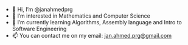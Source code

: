 - 👋 Hi, I’m @janahmedprg
- 👀 I’m interested in Mathematics and Computer Science
- 🌱 I’m currently learning Algorithms, Assembly language and Intro to Software Engineering
- 📫 You can contact me on my email: jan.ahmed.prg@gmail.com

<!---
janahmedprg/janahmedprg is a ✨ special ✨ repository because its `README.md` (this file) appears on your GitHub profile.
You can click the Preview link to take a look at your changes.
--->
